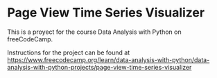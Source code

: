 # Page View Time Series Visualizer

This is a proyect for the course Data Analysis with Python on freeCodeCamp.

Instructions for the project can be found at https://www.freecodecamp.org/learn/data-analysis-with-python/data-analysis-with-python-projects/page-view-time-series-visualizer
